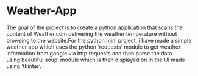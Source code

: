 # Weather-App
The goal of the project is to create a python application that scans the content of Weather.com delivering the weather temperature without browsing to the website.For the python mini project, i have made a simple weather app which uses the python ‘requests’ module to get weather information from google via http requests and then parse the data using‘beautiful soup’ module which is then displayed on in the UI made using ‘tkinter’.
